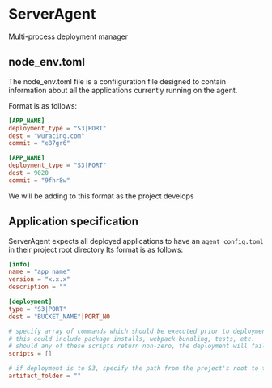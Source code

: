 # ServerAgent

Multi-process deployment manager

## node_env.toml

The node_env.toml file is a confiiguration file designed to contain information about all the applications currently running on the agent.

Format is as follows:

```toml
[APP_NAME]
deployment_type = "S3|PORT"
dest = "wuracing.com"
commit = "e87gr6"

[APP_NAME]
deployment_type = "S3|PORT"
dest = 9020
commit = "9fhr8w"
```

We will be adding to this format as the project develops

## Application specification

ServerAgent expects all deployed applications to have an `agent_config.toml` in their project root directory
Its format is as follows:

```toml
[info]
name = "app_name"
version = "x.x.x"
description = ""

[deployment]
type = "S3|PORT"
dest = "BUCKET_NAME"|PORT_NO

# specify array of commands which should be executed prior to deployment
# this could include package installs, webpack bundling, tests, etc.
# should any of these scripts return non-zero, the deployment will fail
scripts = []

# if deployment is to S3, specify the path from the project's root to the folder which should be copied to S3
artifact_folder = ""
```